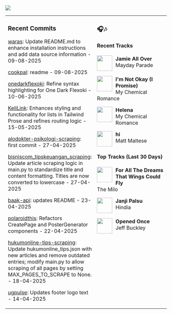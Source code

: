 <img src="https://skillicons.dev/icons?i=python,nodejs,bun,golang,php,typescript,react,nextjs,vite,fastapi,flask,laravel,tailwind,postgresql,mysql,mongodb,redis,prisma,supabase,docker,nginx,vercel,figma" />

<table><tr>
<td valign="top" width="50%">

### Recent Commits

<!-- recent_commits starts -->
[waras](https://github.com/yafyx/waras/commit/dd65f86557e3e7a0427e16690e6ea8cdb18e6694): Update README.md to enhance installation instructions and add data source information - 09-08-2025

[cookpal](https://github.com/yafyx/cookpal/commit/ade080fece03005801ec4b12db22e3c3dedcd40a): readme - 09-08-2025

[onedarkflexoki](https://github.com/yafyx/onedarkflexoki/commit/fe08875268eec92d2e5864329bdc7ea569e96924): Refine syntax highlighting for One Dark Flexoki - 10-06-2025

[KeliLink](https://github.com/yafyx/KeliLink/commit/3700fae5e29f22f4a7cd6ed390105150edc2418a): Enhances styling and functionality for lists in Tailwind Prose and refines routing logic - 15-05-2025

[alodokter-psikologi-scraping](https://github.com/yafyx/alodokter-psikologi-scraping/commit/75c867c9bbaf4d2de7a5c0249c3383b14e3bcd7e): first commit - 27-04-2025

[bisniscom_tipskeuangan_scraping](https://github.com/yafyx/bisniscom_tipskeuangan_scraping/commit/00b452f11b4f6e322e9eb9c462dc6f83380bc031): Update article scraping logic in main.py to standardize title and content formatting. Titles are now converted to lowercase - 27-04-2025

[baak-api](https://github.com/yafyx/baak-api/commit/546c5803fbaa67e6bf68e12ce277ceba01874316): updates README - 23-04-2025

[polaroidthis](https://github.com/yafyx/polaroidthis/commit/de648bcaf98f235d361b574ebecd97e52c3afe09): Refactors CreatePage and PosterGenerator components - 22-04-2025

[hukumonline-tips-scraping](https://github.com/yafyx/hukumonline-tips-scraping/commit/c4626361841a661e4abb01f9bd4921da1b404a5c): Update hukumonline_tips.json with new articles and remove outdated entries; modify main.py to allow scraping of all pages by setting MAX_PAGES_TO_SCRAPE to None. - 18-04-2025

[ugpulse](https://github.com/yafyx/ugpulse/commit/838f77dabb0b32976040551a698748dbca8fd2c9): Updates footer logo text - 14-04-2025
<!-- recent_commits ends -->

</td>
<td valign="top" width="50%">

### 🎧🎶

#### Recent Tracks

<!-- recent_tracks starts -->
<img src="https://lastfm.freetls.fastly.net/i/u/300x300/7c2591760ffed4c26708a191b956387d.jpg" width="48" height="48" align="left" style="margin-right: 10px;"/>**Jamie All Over**<br>Mayday Parade<br clear="left">

<img src="https://lastfm.freetls.fastly.net/i/u/300x300/09cb27a9f908354fd210a07830951791.png" width="48" height="48" align="left" style="margin-right: 10px;"/>**I'm Not Okay (I Promise)**<br>My Chemical Romance<br clear="left">

<img src="https://lastfm.freetls.fastly.net/i/u/300x300/09cb27a9f908354fd210a07830951791.png" width="48" height="48" align="left" style="margin-right: 10px;"/>**Helena**<br>My Chemical Romance<br clear="left">

<img src="https://lastfm.freetls.fastly.net/i/u/300x300/2173cdf2bc30b91410e862b85f55c343.jpg" width="48" height="48" align="left" style="margin-right: 10px;"/>**hi**<br>Matt Maltese<br clear="left">
<!-- recent_tracks ends -->

#### Top Tracks (Last 30 Days)

<!-- top_tracks starts -->
<img src="https://lastfm.freetls.fastly.net/i/u/300x300/2a96cbd8b46e442fc41c2b86b821562f.png" width="48" height="48" align="left" style="margin-right: 10px;"/>**For All The Dreams That Wings Could Fly**<br>The Milo<br clear="left">

<img src="https://lastfm.freetls.fastly.net/i/u/300x300/2a96cbd8b46e442fc41c2b86b821562f.png" width="48" height="48" align="left" style="margin-right: 10px;"/>**Janji Palsu**<br>Hindia<br clear="left">

<img src="https://lastfm.freetls.fastly.net/i/u/300x300/2a96cbd8b46e442fc41c2b86b821562f.png" width="48" height="48" align="left" style="margin-right: 10px;"/>**Opened Once**<br>Jeff Buckley<br clear="left">
<!-- top_tracks ends -->

</td>
</tr></table>
